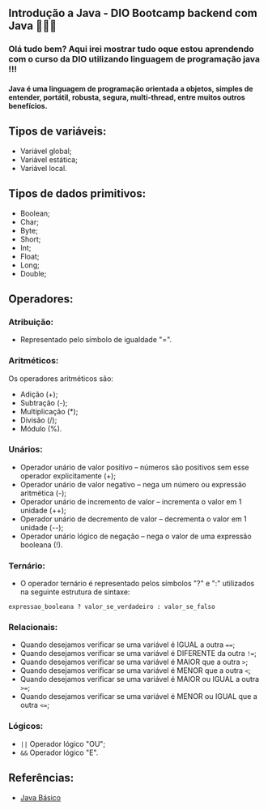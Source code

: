 ## Introdução a Java - DIO Bootcamp backend com Java 👩🏼‍💻

### Olá tudo bem? Aqui irei mostrar tudo oque estou aprendendo com o curso da DIO utilizando linguagem de programação java !!!

#### Java é uma linguagem de programação orientada a objetos, simples de entender, portátil, robusta, segura, multi-thread, entre muitos outros benefícios.

## Tipos de variáveis:
- Variável global;
- Variável estática;
- Variável local.

## Tipos de dados primitivos:
- Boolean;
- Char;
- Byte;
- Short;
- Int;
- Float;
- Long;
- Double;

## Operadores:
### Atribuição:
- Representado pelo símbolo de igualdade "=".

### Aritméticos:
Os operadores aritméticos são: 
- Adição (+);
- Subtração (-);
- Multiplicação (*);
- Divisão (/);
- Módulo (%).

### Unários:
- Operador unário de valor positivo – números são positivos sem esse operador explicitamente (+);
- Operador unário de valor negativo – nega um número ou expressão aritmética (-);
- Operador unário de incremento de valor – incrementa o valor em 1 unidade (++);
- Operador unário de decremento de valor – decrementa o valor em 1 unidade (--);
- Operador unário lógico de negação – nega o valor de uma expressão booleana (!).

### Ternário:
- O operador ternário é representado pelos símbolos "?" e ":" utilizados na seguinte estrutura de sintaxe:
  
`expressao_booleana ? valor_se_verdadeiro : valor_se_falso`

### Relacionais: 
- Quando desejamos verificar se uma variável é IGUAL a outra `==`;
- Quando desejamos verificar se uma variável é DIFERENTE da outra `!=`;
- Quando desejamos verificar se uma variável é MAIOR que a outra `>`;
- Quando desejamos verificar se uma variável é MENOR que a outra `<`;
- Quando desejamos verificar se uma variável é MAIOR ou IGUAL a outra `>=`;
- Quando desejamos verificar se uma variável é MENOR ou IGUAL que a outra `<=`;

### Lógicos:
- `||` Operador lógico "OU";
- `&&` Operador lógico "E".


## Referências: 
- [Java Básico](https://glysns.gitbook.io/java-basico)

